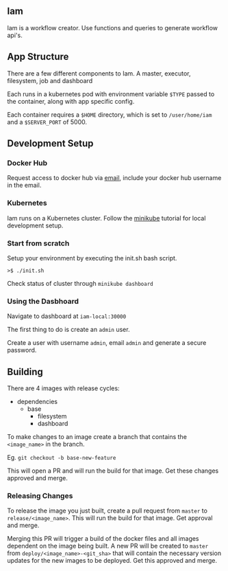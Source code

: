 ## Iam

Iam is a workflow creator. Use functions and queries to generate workflow api's.

## App Structure
There are a few different components to Iam. A master, executor, filesystem, job and dashboard

Each runs in a kubernetes pod with environment variable `$TYPE` passed to the container, along with app specific config.

Each container requires a `$HOME` directory, which is set to `/user/home/iam` and a `$SERVER_PORT` of 5000.


## Development Setup

### Docker Hub
Request access to docker hub via [email](mailto:icanplayguitar@gmail.com?Subject=IAM%20Docker%20Access&Body=Docker%20pull%20request), include your docker hub username in the email.

### Kubernetes
Iam runs on a Kubernetes cluster. Follow the [minikube](https://kubernetes.io/docs/tutorials/hello-minikube/) tutorial for local development setup.

### Start from scratch
Setup your environment by executing the init.sh bash script.

`>$ ./init.sh`

Check status of cluster through `minikube dashboard`


### Using the Dasbhoard
Navigate to dashboard at `iam-local:30000`

The first thing to do is create an `admin` user.

Create a user with username `admin`, email `admin` and generate a secure password.

## Building
There are 4 images with release cycles:
- dependencies
  - base
    - filesystem
    - dashboard

To make changes to an image create a branch that contains the `<image_name>` in the branch.

Eg. `git checkout -b base-new-feature`

This will open a PR and will run the build for that image. Get these changes approved and merge.

### Releasing Changes
To release the image you just built, create a pull request from `master` to `release/<image_name>`. This will run the build for that image. Get approval and merge.

Merging this PR will trigger a build of the docker files and all images dependent on the image being built. A new PR will be created to `master` from `deploy/<image_name>-<git_sha>` that will contain the necessary version updates for the new images to be deployed. Get this approved and merge.
